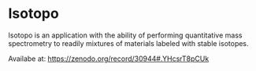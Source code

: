 # Isotopo

Isotopo is an application with the ability of performing quantitative mass spectrometry to readily mixtures of materials labeled with stable isotopes.

Availabe at:
https://zenodo.org/record/30944#.YHcsrT8pCUk
